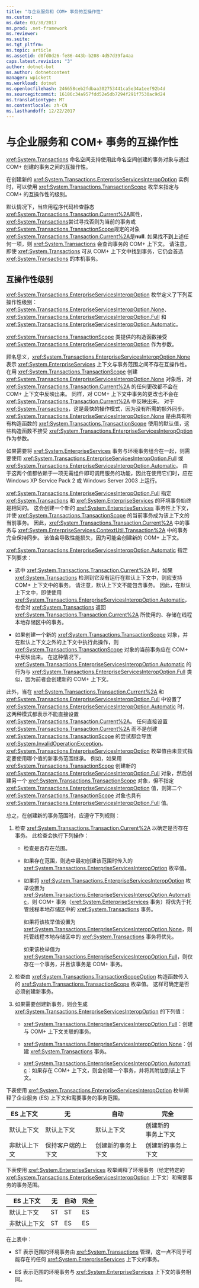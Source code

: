 ```yaml
---
title: "与企业服务和 COM+ 事务的互操作性"
ms.custom: 
ms.date: 03/30/2017
ms.prod: .net-framework
ms.reviewer: 
ms.suite: 
ms.tgt_pltfrm: 
ms.topic: article
ms.assetid: d0fd0d26-fe86-443b-b208-4d57d39fa4aa
caps.latest.revision: "3"
author: dotnet-bot
ms.author: dotnetcontent
manager: wpickett
ms.workload: dotnet
ms.openlocfilehash: 246658ceb2fdbaa302753441ca5e34a1eef92b4d
ms.sourcegitcommit: 16186c34a957fdd52e5db7294f291f7530ac9d24
ms.translationtype: MT
ms.contentlocale: zh-CN
ms.lasthandoff: 12/22/2017
---
```

# <a name="interoperability-with-enterprise-services-and-com-transactions"></a>与企业服务和 COM+ 事务的互操作性
<xref:System.Transactions> 命名空间支持使用此命名空间创建的事务对象与通过 COM+ 创建的事务之间的互操作性。  
  
 在创建新的 <xref:System.Transactions.EnterpriseServicesInteropOption> 实例时，可以使用 <xref:System.Transactions.TransactionScope> 枚举来指定与 COM+ 的互操作性的级别。  
  
 默认情况下，当应用程序代码检查静态<xref:System.Transactions.Transaction.Current%2A>属性，<xref:System.Transactions>尝试寻找否则为当前的事务或<xref:System.Transactions.TransactionScope>规定的对象<xref:System.Transactions.Transaction.Current%2A>是**null**. 如果找不到上述任何一项，则 <xref:System.Transactions> 会查询事务的 COM+ 上下文。 请注意，即使 <xref:System.Transactions> 可从 COM+ 上下文中找到事务，它仍会首选 <xref:System.Transactions> 的本机事务。  
  
## <a name="interoperability-levels"></a>互操作性级别  
 <xref:System.Transactions.EnterpriseServicesInteropOption> 枚举定义了下列互操作性级别：<xref:System.Transactions.EnterpriseServicesInteropOption.None>、<xref:System.Transactions.EnterpriseServicesInteropOption.Full> 和 <xref:System.Transactions.EnterpriseServicesInteropOption.Automatic>。  
  
 <xref:System.Transactions.TransactionScope> 类提供的构造函数接受 <xref:System.Transactions.EnterpriseServicesInteropOption> 作为参数。  
  
 顾名思义，<xref:System.Transactions.EnterpriseServicesInteropOption.None> 表示 <xref:System.EnterpriseServices> 上下文与事务范围之间不存在互操作性。 在用 <xref:System.Transactions.TransactionScope> 创建 <xref:System.Transactions.EnterpriseServicesInteropOption.None> 对象后，对 <xref:System.Transactions.Transaction.Current%2A> 的任何更改都不会在 COM+ 上下文中反映出来。 同样，对 COM+ 上下文中事务的更改也不会在 <xref:System.Transactions.Transaction.Current%2A> 中反映出来。 对于 <xref:System.Transactions>，这是最快的操作模式，因为没有所需的额外同步。 <xref:System.Transactions.EnterpriseServicesInteropOption.None> 是由具有所有构造函数的 <xref:System.Transactions.TransactionScope> 使用的默认值，这些构造函数不接受 <xref:System.Transactions.EnterpriseServicesInteropOption> 作为参数。  
  
 如果需要将 <xref:System.EnterpriseServices> 事务与环境事务组合在一起，则需要使用 <xref:System.Transactions.EnterpriseServicesInteropOption.Full> 或 <xref:System.Transactions.EnterpriseServicesInteropOption.Automatic>。 由于这两个值都依赖于一项无需组件即可调用服务的功能，因此在使用它们时，应在 Windows XP Service Pack 2 或 Windows Server 2003 上运行。  
  
 <xref:System.Transactions.EnterpriseServicesInteropOption.Full> 指定 <xref:System.Transactions> 和 <xref:System.EnterpriseServices> 的环境事务始终是相同的。 这会创建一个新的 <xref:System.EnterpriseServices> 事务性上下文，并使 <xref:System.Transactions.TransactionScope> 的当前事务成为该上下文的当前事务。 因此，<xref:System.Transactions.Transaction.Current%2A> 中的事务与 <xref:System.EnterpriseServices.ContextUtil.Transaction%2A> 中的事务完全保持同步。 该值会导致性能损失，因为可能会创建新的 COM+ 上下文。  
  
 <xref:System.Transactions.EnterpriseServicesInteropOption.Automatic> 指定下列要求：  
  
-   选中 <xref:System.Transactions.Transaction.Current%2A> 时，如果 <xref:System.Transactions> 检测到它没有运行在默认上下文中，则应支持 COM+ 上下文中的事务。 请注意，默认上下文不能包含事务。 因此，在默认上下文中，即使使用 <xref:System.Transactions.EnterpriseServicesInteropOption.Automatic>，也会对 <xref:System.Transactions> 返回 <xref:System.Transactions.Transaction.Current%2A> 所使用的、存储在线程本地存储区中的事务。  
  
-   如果创建一个新的 <xref:System.Transactions.TransactionScope> 对象，并在默认上下文之外的上下文中执行此操作，则 <xref:System.Transactions.TransactionScope> 对象的当前事务应在 COM+ 中反映出来。 在这种情况下，<xref:System.Transactions.EnterpriseServicesInteropOption.Automatic> 的行为与 <xref:System.Transactions.EnterpriseServicesInteropOption.Full> 类似，因为前者会创建新的 COM+ 上下文。  
  
 此外，当在 <xref:System.Transactions.Transaction.Current%2A> 和 <xref:System.Transactions.EnterpriseServicesInteropOption.Full> 中设置了 <xref:System.Transactions.EnterpriseServicesInteropOption.Automatic> 时，这两种模式都表示不能直接设置 <xref:System.Transactions.Transaction.Current%2A>。  任何直接设置 <xref:System.Transactions.Transaction.Current%2A> 而不是创建 <xref:System.Transactions.TransactionScope> 的尝试都会导致 <xref:System.InvalidOperationException>。 <xref:System.Transactions.EnterpriseServicesInteropOption> 枚举值由未显式指定要使用哪个值的新事务范围继承。 例如，如果用 <xref:System.Transactions.TransactionScope> 创建新的 <xref:System.Transactions.EnterpriseServicesInteropOption.Full> 对象，然后创建另一个 <xref:System.Transactions.TransactionScope> 对象，但不指定 <xref:System.Transactions.EnterpriseServicesInteropOption> 值，则第二个 <xref:System.Transactions.TransactionScope> 对象也具有 <xref:System.Transactions.EnterpriseServicesInteropOption.Full> 值。  
  
 总之，在创建新的事务范围时，应遵守下列规则：  
  
1.  检查 <xref:System.Transactions.Transaction.Current%2A> 以确定是否存在事务。 此检查会执行下列操作：  
  
    -   检查是否存在范围。  
  
    -   如果存在范围，则选中最初创建该范围时传入的 <xref:System.Transactions.EnterpriseServicesInteropOption> 枚举值。  
  
    -   如果将 <xref:System.Transactions.EnterpriseServicesInteropOption> 枚举设置为 <xref:System.Transactions.EnterpriseServicesInteropOption.Automatic>，则 COM+ 事务（<xref:System.EnterpriseServices> 事务）将优先于托管线程本地存储区中的 <xref:System.Transactions> 事务。  
  
         如果将该枚举值设置为 <xref:System.Transactions.EnterpriseServicesInteropOption.None>，则托管线程本地存储区中的 <xref:System.Transactions> 事务将优先。  
  
         如果该枚举值为 <xref:System.Transactions.EnterpriseServicesInteropOption.Full>，则仅存在一个事务，并且该事务是 COM+ 事务。  
  
2.  检查由 <xref:System.Transactions.TransactionScopeOption> 构造函数传入的 <xref:System.Transactions.TransactionScope> 枚举值。 这样可确定是否必须创建新事务。  
  
3.  如果需要创建新事务，则会生成 <xref:System.Transactions.EnterpriseServicesInteropOption> 的下列值：  
  
    -   <xref:System.Transactions.EnterpriseServicesInteropOption.Full>：创建与 COM+ 上下文关联的事务。  
  
    -   <xref:System.Transactions.EnterpriseServicesInteropOption.None>：创建 <xref:System.Transactions> 事务。  
  
    -   <xref:System.Transactions.EnterpriseServicesInteropOption.Automatic>：如果存在 COM+ 上下文，则会创建一个事务，并将其附加到该上下文。  
  
 下表使用 <xref:System.Transactions.EnterpriseServicesInteropOption> 枚举阐释了企业服务 (ES) 上下文和需要事务的事务范围。  
  
|ES 上下文|无|自动|完全|  
|----------------|----------|---------------|----------|  
|默认上下文|默认上下文|默认上下文|创建新的 <br />事务上下文|  
|非默认上下文|保持客户端的上下文|创建新的事务上下文|创建新的事务上下文|  
  
 下表使用 <xref:System.EnterpriseServices> 枚举阐释了环境事务（给定特定的 <xref:System.Transactions.EnterpriseServicesInteropOption> 上下文）和需要事务的事务范围。  
  
|ES 上下文|无|自动|完全|  
|----------------|----------|---------------|----------|  
|默认上下文|ST|ST|ES|  
|非默认上下文|ST|ES|ES|  
  
 在上表中：  
  
-   ST 表示范围的环境事务由 <xref:System.Transactions> 管理，这一点不同于可能存在的任何 <xref:System.EnterpriseServices> 上下文的事务。  
  
-   ES 表示范围的环境事务与 <xref:System.EnterpriseServices> 上下文的事务相同。
